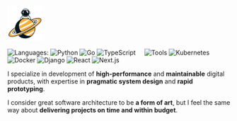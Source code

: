 <img src="logo.png" alt="Kamil Marut" width="80"/>

![Languages:](https://img.shields.io/static/v1?label=&message=Languages:&color=111&style=flat-square)
![Python](https://img.shields.io/static/v1?logo=python&label=&message=Python&color=ED9D00&logoColor=000&style=flat-square&link=)
![Go](https://img.shields.io/static/v1?logo=go&label=&message=Golang&color=ED9D00&logoColor=000&style=flat-square)
![TypeScript](https://img.shields.io/static/v1?logo=typescript&label=&message=TypeScript&color=ED9D00&logoColor=000&style=flat-square)
&nbsp;&nbsp;&nbsp;
![Tools](https://img.shields.io/static/v1?label=&message=Tools:&color=111&style=flat-square)
![Kubernetes](https://img.shields.io/static/v1?logo=kubernetes&label=&message=Kubernetes&color=ED9D00&logoColor=000&style=flat-square)
![Docker](https://img.shields.io/static/v1?logo=docker&label=&message=Docker&color=ED9D00&logoColor=000&style=flat-square)
![Django](https://img.shields.io/static/v1?logo=django&label=&message=Django&color=ED9D00&logoColor=000&style=flat-square)
![React](https://img.shields.io/static/v1?logo=react&label=&message=React&color=ED9D00&logoColor=000&style=flat-square)
![Next.js](https://img.shields.io/static/v1?logo=nextdotjs&label=&message=Next.js&color=ED9D00&logoColor=000&style=flat-square)

I specialize in development of **high-performance** and **maintainable** digital products, with expertise in **pragmatic system design** and **rapid prototyping**. 

I consider great software architecture to be **a form of art**, but I feel the same way about **delivering projects on time and within budget**.
